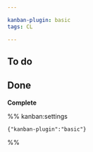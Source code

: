 ```yaml
---

kanban-plugin: basic
tags: CL

---
```


## To do



## Done

**Complete**




%% kanban:settings
```
{"kanban-plugin":"basic"}
```
%%